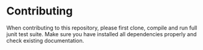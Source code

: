 # Contributing

When contributing to this repository, please first clone, compile and run full junit test suite. 
Make sure you have installed all dependencies properly and check existing documentation. 
